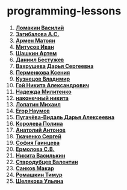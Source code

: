 # programming-lessons
1. **[Ломакин Василий](https://github.com/1231278/programming-lessons)**
1. **[Загибалова А.С.](https://github.com/anya904/programming-lessons-1)**
1. **[Армен Матоян](https://github.com/Armencho9/programming-lessons)**
1. **[Митусов Иван](https://github.com/arronblak/programming-lessons)**
1. **[Шашкин Артем](https://github.com/Artmen212/programming-lessons-1)**
1. **[Даниил Бестужев](https://github.com/bestdaniil/programming-lessons)**
1. **[Вахрушева Дарья Сергеевна](https://github.com/DashaVa/programming-lessons-1)**
1. **[Перменкова Ксения](https://github.com/Ksu07/programming-lessons-1)**
1. **[Кузнецов Владимир](https://github.com/kumpat/programming-lessons)**
1. **[Гой Никита Александрович](https://github.com/mamay2343/programming-lessons-1)**
1. **[Надежда Милитенко](https://github.com/NadezhdaMilet/programming-lessons)**
1. **[наконечный никита](https://github.com/nikitkyyyl/programming-lessons)**
1. **[Лопатин Михаил](https://github.com/NotikoKabayashi/programming-lessons-1)**
1. **[Егор Наумов](https://github.com/Num0ff/programming-lessons)**
1. **[Пугачёва-Видаль Дарья Алексеевна](https://github.com/pedaaal/programming-lessons)**
1. **[Королева Полина](https://github.com/polina904/programming-lessons)**
1. **[Анатолий Антонов](https://github.com/RichardGotze/programming-lessons-1)**
1. **[Ткаченко Сергей](https://github.com/s1mple-person/programming-lessons-1)**
1. **[София Гаинцева](https://github.com/SofaGaintseva/programming-lessons-1)**
1. **[Ермолова С.В.](https://github.com/sonyaerm/programming-lessons)**
1. **[Никита Василькин](https://github.com/Spitrec/programming-lessons)**
1. **[Стародубцев Валентин](https://github.com/Starodybcev/programming-lessons)**
1. **[Санков Макар](https://github.com/thousandminusseven/programming-lessons-1)**
1. **[Ромашкин Тимур](https://github.com/Timurrrrrrrrrrrr/programming-lessons-1)**
1. **[Шелякова Ульяна](https://github.com/Ulyasha02/programming-lessons-1)**
